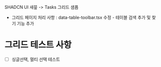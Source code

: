 
SHADCN UI 새믚 -> Tasks 그리드 샘픔

- 그리드 페이지 처리 사항
 : data-table-toolbar.tsx 수정 - 테이블 검색 추가 및 찾기 기능 추가 


 # 그리드 테스트 사항
 - [ ] 싱글선택, 멀티 선택 테스트 